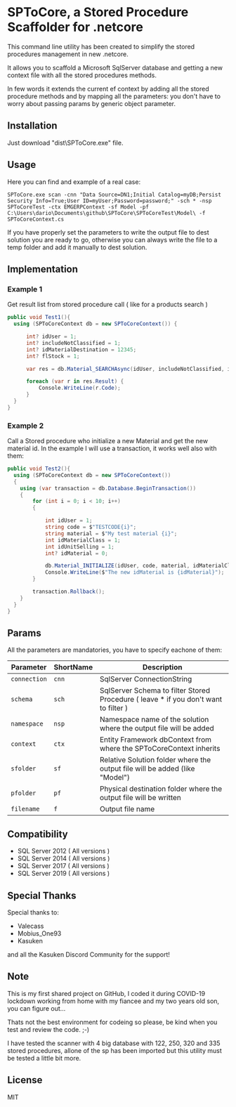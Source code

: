 # SPToCore, a Stored Procedure Scaffolder for .netcore 

This command line utility has been created to simplify the stored procedures management in
new .netcore.

It allows you to scaffold a Microsoft SqlServer database and getting a new context file with all the stored procedures methods.

In few words it extends the current ef context by adding all the stored procedure methods and by mapping
all the parameters: you don't have to worry about passing params by generic object parameter.

## Installation

Just download "dist\SPToCore.exe" file.

## Usage

Here you can find and example of a real case:

```
SPToCore.exe scan -cnn "Data Source=DN1;Initial Catalog=myDB;Persist Security Info=True;User ID=myUser;Password=password;" -sch * -nsp SPToCoreTest -ctx EMGERPContext -sf Model -pf C:\Users\dario\Documents\github\SPToCore\SPToCoreTest\Model\ -f SPToCoreContext.cs
```
If you have properly set the parameters to write the output file to dest solution you are ready to go, otherwise
you can always write the file to a temp folder and add it manually to dest solution.

## Implementation

### Example 1 

Get result list from stored procedure call ( like for a products search )

```c#
public void Test1(){
  using (SPToCoreContext db = new SPToCoreContext()) {

      int? idUser = 1;
      int? includeNotClassified = 1;
      int? idMaterialDestination = 12345;
      int? flStock = 1;

      var res = db.Material_SEARCHAsync(idUser, includeNotClassified, idMaterialDestination, flStock);                

      foreach (var r in res.Result) {
          Console.WriteLine(r.Code);
      }
  }
}
```            

### Example 2

Call a Stored procedure who initialize a new Material and get the new material id.
In the example I will use a transaction, it works well also with them:

```c#
public void Test2(){
  using (SPToCoreContext db = new SPToCoreContext())
  {
    using (var transaction = db.Database.BeginTransaction())
    {
        for (int i = 0; i < 10; i++)
        {

            int idUser = 1;
            string code = $"TESTCODE{i}";
            string material = $"My test material {i}";
            int idMaterialClass = 1;
            int idUnitSelling = 1;
            int? idMaterial = 0;

            db.Material_INITIALIZE(idUser, code, material, idMaterialClass, idUnitSelling, ref idMaterial);
            Console.WriteLine($"The new idMaterial is {idMaterial}");
        }

        transaction.Rollback();
    }
  }
}
```   
## Params

All the parameters are mandatories, you have to specify eachone of them:


| Parameter| ShortName | Description |
| --- | --- | ---|
| `connection` | `cnn` | SqlServer ConnectionString |
| `schema` | `sch` | SqlServer Schema to filter Stored Procedure ( leave * if you don't want to filter )  |
| `namespace` | `nsp` | Namespace name of the solution where the output file will be added |
| `context` | `ctx` | Entity Framework dbContext from where the SPToCoreContext inherits |
| `sfolder` | `sf` | Relative Solution folder where the output file will be added (like "Model")|
| `pfolder` | `pf` | Physical destination folder where the output file will be written |
| `filename` | `f` | Output file name |

## Compatibility

* SQL Server 2012 ( All versions )
* SQL Server 2014 ( All versions )
* SQL Server 2017 ( All versions )
* SQL Server 2019 ( All versions )

## Special Thanks

Special thanks to:

* Valecass
* Mobius_One93
* Kasuken

and all the Kasuken Discord Community for the support!

## Note

This is my first shared project on GitHub, I coded it during COVID-19 lockdown working from home with my fiancee and my two years old son, you can figure out... 

Thats not the best environment for codeing so please, be kind when you test and review the code. ;-)

I have tested the scanner with 4 big database with 122, 250, 320 and 335 stored procedures, allone of the sp has been imported but
this utility must be tested a little bit more.

## License

MIT

